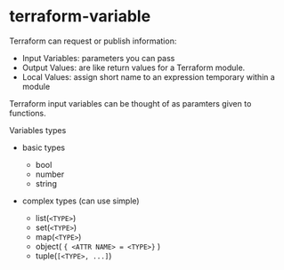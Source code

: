 # terraform-variable

Terraform can request or publish information:
 - Input Variables: parameters you can pass
 - Output Values: are like return values for a Terraform module.
 - Local Values: assign short name to an expression temporary within a module

Terraform input variables can be thought of as paramters given to functions.

Variables types
- basic types
     - bool
     - number
     - string

- complex types (can use simple)
     - list(```<TYPE>```)
     - set(```<TYPE>```)
     - map(```<TYPE>```)
     - object( ```{ <ATTR NAME> = <TYPE>}``` )
     - tuple(```[<TYPE>, ...]```)
